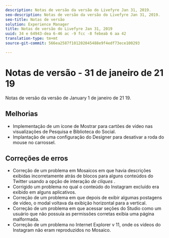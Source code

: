 ```yaml
---
description: Notas de versão da versão do Livefyre Jan 31, 2019.
seo-description: Notas de versão da versão do Livefyre Jan 31, 2019.
seo-title: Notas de versão
solution: Experience Manager
title: Notas de versão do Livefyre Jan 31, 2019
uuid: 34 e 64943-dea 6-46 ac -9 fcc -8 febeab 6 aa 42
translation-type: tm+mt
source-git-commit: 566ea2587f101202045488e9f4edf73ece100293

---
```



# Notas de versão - 31 de janeiro de 21 19

Notas de versão da versão de January 1 de janeiro de 21 19.

## Melhorias

* Implementação de um ícone de Mostrar para cartões de vídeo nas visualizações de Pesquisa e Biblioteca do Social.
* Implantação de uma configuração do Designer para desativar a roda do mouse no carrossel.

## Correções de erros

* Correção de um problema em Mosaicos em que havia descrições exibidas incorretamente atrás de blocos para alguns conteúdos do Twitter usando a opção de interação *de cliques* .
* Corrigido um problema no qual o conteúdo do Instagram excluído era exibido em alguns aplicativos.
* Correção de um problema em que depois de exibir algumas postagens de vídeo, o modal voltava da exibição horizontal para a vertical.
* Correção de um problema em que acessar seções do Studio como um usuário que não possuía as permissões corretas exibia uma página malformada.
* Correção de um problema no Internet Explorer v 11, onde os vídeos do Instagram não eram reproduzidos no Mosaico.
